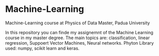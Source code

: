 # Machine-Learning
Machine-Learning course at Physics of Data Master, Padua University

In this repository you can finde my assignemnt of the Machine Learning course in my master degree. 
The main topics are: classification, linear regression, Suppoert Vector Machines, Neural networks.
Phyton Library used: numpy, scikit learn and keras.
